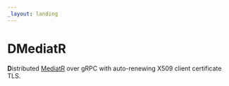 ```yaml
---
_layout: landing
---
```


# DMediatR

**D**istributed [MediatR](https://github.com/jbogard/MediatR) over gRPC with auto-renewing X509 client certificate TLS.

